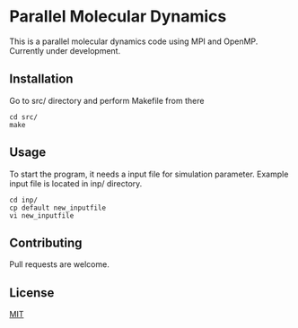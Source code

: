 # Parallel Molecular Dynamics

This is a parallel molecular dynamics code using MPI and OpenMP. Currently under development.

## Installation
Go to src/ directory and perform Makefile from there

```
cd src/
make
```

## Usage
To start the program, it needs a input file for simulation parameter.
Example input file is located in inp/ directory.

```
cd inp/
cp default new_inputfile
vi new_inputfile
```

## Contributing
Pull requests are welcome.

## License
[MIT](https://choosealicense.com/licenses/mit/)
